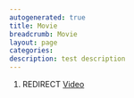 ```yaml
---
autogenerated: true
title: Movie
breadcrumb: Movie
layout: page
categories: 
description: test description
---
```


1.  REDIRECT [Video](Video "wikilink")
